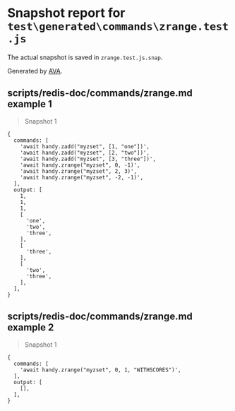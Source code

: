 # Snapshot report for `test\generated\commands\zrange.test.js`

The actual snapshot is saved in `zrange.test.js.snap`.

Generated by [AVA](https://ava.li).

## scripts/redis-doc/commands/zrange.md example 1

> Snapshot 1

    {
      commands: [
        'await handy.zadd("myzset", [1, "one"])',
        'await handy.zadd("myzset", [2, "two"])',
        'await handy.zadd("myzset", [3, "three"])',
        'await handy.zrange("myzset", 0, -1)',
        'await handy.zrange("myzset", 2, 3)',
        'await handy.zrange("myzset", -2, -1)',
      ],
      output: [
        1,
        1,
        1,
        [
          'one',
          'two',
          'three',
        ],
        [
          'three',
        ],
        [
          'two',
          'three',
        ],
      ],
    }

## scripts/redis-doc/commands/zrange.md example 2

> Snapshot 1

    {
      commands: [
        'await handy.zrange("myzset", 0, 1, "WITHSCORES")',
      ],
      output: [
        [],
      ],
    }
